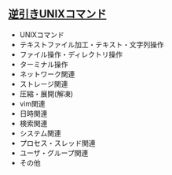 ## [逆引きUNIXコマンド](https://linux.just4fun.biz/?%E9%80%86%E5%BC%95%E3%81%8DUNIX%E3%82%B3%E3%83%9E%E3%83%B3%E3%83%89)

* UNIXコマンド
* テキストファイル加工・テキスト・文字列操作
* ファイル操作・ディレクトリ操作
* ターミナル操作
* ネットワーク関連
* ストレージ関連
* 圧縮・展開(解凍)
* vim関連
* 日時関連
* 検索関連
* システム関連
* プロセス・スレッド関連
* ユーザ・グループ関連
* その他
